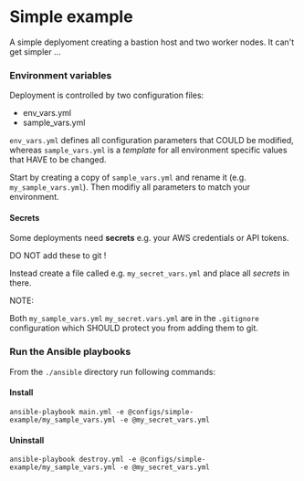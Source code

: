 # Simple example

A simple deplyoment creating a bastion host and two worker nodes. It can't get simpler ...

### Environment variables

Deployment is controlled by two configuration files: 

* env_vars.yml
* sample_vars.yml

`env_vars.yml` defines all configuration parameters that COULD be modified, whereas `sample_vars.yml` is a *template* for all environment specific values that HAVE to be changed.

Start by creating a copy of `sample_vars.yml` and rename it (e.g. `my_sample_vars.yml`). Then modifiy all parameters to match your environment.

#### Secrets

Some deployments need **secrets** e.g. your AWS credentials or API tokens. 

DO NOT add these to git !

Instead create a file called e.g. `my_secret_vars.yml` and place all *secrets* in there.

NOTE:  

Both `my_sample_vars.yml` `my_secret.vars.yml` are in the `.gitignore` configuration which SHOULD protect you from adding them to git.

### Run the Ansible playbooks

From the `./ansible` directory run following commands:

#### Install

```shell
ansible-playbook main.yml -e @configs/simple-example/my_sample_vars.yml -e @my_secret_vars.yml
```

#### Uninstall

```shell
ansible-playbook destroy.yml -e @configs/simple-example/my_sample_vars.yml -e @my_secret_vars.yml
```
